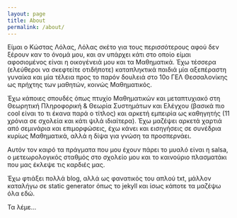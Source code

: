 ```yaml
---
layout: page
title: About
permalink: /about/
---
```


Είμαι ο Κώστας Λόλας, Λόλας σκέτο για τους περισσότερους αφού δεν ξέρουν καν το όνομά μου, και αν υπάρχει κάτι στο οποίο είμαι αφοσιομένος είναι η οικογένειά μου και τα Μαθηματικά. Έχω τέσσερα (ελεύθεροι να σκεφτείτε οτιδήποτε) καταπληκτικά παιδιά μία αξεπέραστη γυναίκα και μία τέλεια προς το παρόν δουλειά στο 10ο ΓΕΛ Θεσσαλονίκης ως πρήχτης των μαθητών, κοινώς Μαθηματικός.

Έχω κάποιες σπουδές όπως πτυχίο Μαθηματικών και μεταπτυχιακό στη Θεωρητική Πληροφορική & Θεωρία Συστημάτων και Ελέγχου (βασικά πιο cool είναι το τι έκανα παρά ο τίτλος) και αρκετή εμπειρία ως καθηγητής (11 χρόνια σε σχολεία και κάτι ψιλά ιδιαίτερα). Έχω μαζέψει αρκετά χαρτιά από σεμινάρια και επιμορφώσεις, έχω κάνει και εισηγήσεις σε συνέδρια κυρίως Μαθηματικά, αλλά η δίψα για γνώση τα προσπερνάει.

Αυτόν τον καιρό τα πράγματα που μου έχουν πάρει το μυαλό είναι η salsa, ο μετεωρολογικός σταθμός στο σχολείο μου και το καινούριο πλασματάκι που μας έκλεψε τις καρδιές μας.

Έχω φτιάξει πολλά blog, αλλά ως φανατικός του απλού txt, μάλλον καταλήγω σε static generator όπως το jekyll και ίσως κάποτε τα μαζέψω όλα εδώ.

Τα λέμε...
